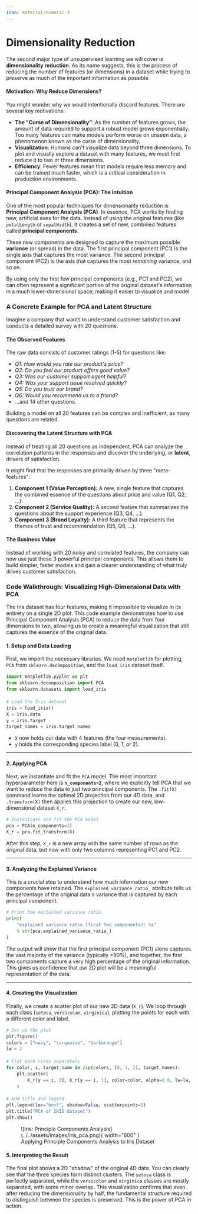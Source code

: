 ```yaml
---
icon: material/numeric-3
---
```


# Dimensionality Reduction

The second major type of unsupervised learning we will cover is **dimensionality reduction**. As its name suggests, this is the process of reducing the number of features (or dimensions) in a dataset while trying to preserve as much of the important information as possible.

#### **Motivation: Why Reduce Dimensions?**

You might wonder why we would intentionally discard features. There are several key motivations:

* **The "Curse of Dimensionality"**: As the number of features grows, the amount of data required to support a robust model grows exponentially. Too many features can make models perform worse on unseen data, a phenomenon known as the curse of dimensionality.
* **Visualization**: Humans can't visualize data beyond three dimensions. To plot and visually explore a dataset with many features, we must first reduce it to two or three dimensions.
* **Efficiency**: Fewer features mean that models require less memory and can be trained much faster, which is a critical consideration in production environments.

#### **Principal Component Analysis (PCA): The Intuition**

One of the most popular techniques for dimensionality reduction is **Principal Component Analysis (PCA)**. In essence, PCA works by finding new, artificial axes for the data. Instead of using the original features (like `petalLength` or `sepalWidth`), it creates a set of new, combined features called **principal components**.

These new components are designed to capture the maximum possible **variance** (or spread) in the data. The first principal component (PC1) is the single axis that captures the most variance. The second principal component (PC2) is the axis that captures the most *remaining* variance, and so on.

By using only the first few principal components (e.g., PC1 and PC2), we can often represent a significant portion of the original dataset's information in a much lower-dimensional space, making it easier to visualize and model.


### A Concrete Example for PCA and Latent Structure

Imagine a company that wants to understand customer satisfaction and conducts a detailed survey with 20 questions.

#### The Observed Features

The raw data consists of customer ratings (1-5) for questions like:

* *Q1: How would you rate our product's price?*
* *Q2: Do you feel our product offers good value?*
* *Q3: Was our customer support agent helpful?*
* *Q4: Was your support issue resolved quickly?*
* *Q5: Do you trust our brand?*
* *Q6: Would you recommend us to a friend?*
* ...and 14 other questions.

Building a model on all 20 features can be complex and inefficient, as many questions are related.

#### Discovering the Latent Structure with PCA

Instead of treating all 20 questions as independent, PCA can analyze the correlation patterns in the responses and discover the underlying, or **latent**, drivers of satisfaction.

It might find that the responses are primarily driven by three "meta-features":

1.  **Component 1 (Value Perception):** A new, single feature that captures the combined essence of the questions about price and value (Q1, Q2, ...).
2.  **Component 2 (Service Quality):** A second feature that summarizes the questions about the support experience (Q3, Q4, ...).
3.  **Component 3 (Brand Loyalty):** A third feature that represents the themes of trust and recommendation (Q5, Q6, ...).

#### The Business Value

Instead of working with 20 noisy and correlated features, the company can now use just these 3 powerful principal components. This allows them to build simpler, faster models and gain a clearer understanding of what truly drives customer satisfaction.


### **Code Walkthrough: Visualizing High-Dimensional Data with PCA**

The Iris dataset has four features, making it impossible to visualize in its entirety on a single 2D plot. This code example demonstrates how to use Principal Component Analysis (PCA) to reduce the data from four dimensions to two, allowing us to create a meaningful visualization that still captures the essence of the original data.

#### **1. Setup and Data Loading**

First, we import the necessary libraries. We need `matplotlib` for plotting, `PCA` from `sklearn.decomposition`, and the `load_iris` dataset itself.

```python
import matplotlib.pyplot as plt
from sklearn.decomposition import PCA
from sklearn.datasets import load_iris

# Load the Iris dataset
iris = load_iris()
X = iris.data
y = iris.target
target_names = iris.target_names
```

  * `X` now holds our data with 4 features (the four measurements).
  * `y` holds the corresponding species label (0, 1, or 2).

-----

#### **2. Applying PCA**

Next, we instantiate and fit the `PCA` model. The most important hyperparameter here is **`n_components=2`**, where we explicitly tell PCA that we want to reduce the data to just two principal components. The `.fit(X)` command learns the optimal 2D projection from our 4D data, and `.transform(X)` then applies this projection to create our new, low-dimensional dataset `X_r`.

```python
# Instantiate and fit the PCA model
pca = PCA(n_components=2)
X_r = pca.fit_transform(X)
```

After this step, `X_r` is a new array with the same number of rows as the original data, but now with only two columns representing PC1 and PC2.

-----

#### **3. Analyzing the Explained Variance**

This is a crucial step to understand how much information our new components have retained. The `explained_variance_ratio_` attribute tells us the percentage of the original data's variance that is captured by each principal component.

```python
# Print the explained variance ratio
print(
    "explained variance ratio (first two components): %s"
    % str(pca.explained_variance_ratio_)
)
```

The output will show that the first principal component (PC1) alone captures the vast majority of the variance (typically \>90%), and together, the first two components capture a very high percentage of the original information. This gives us confidence that our 2D plot will be a meaningful representation of the data.

-----

#### **4. Creating the Visualization**

Finally, we create a scatter plot of our new 2D data (`X_r`). We loop through each class (`setosa`, `versicolor`, `virginica`), plotting the points for each with a different color and label.

```python
# Set up the plot
plt.figure()
colors = ["navy", "turquoise", "darkorange"]
lw = 2

# Plot each class separately
for color, i, target_name in zip(colors, [0, 1, 2], target_names):
    plt.scatter(
        X_r[y == i, 0], X_r[y == i, 1], color=color, alpha=0.8, lw=lw, label=target_name
    )

# Add title and legend
plt.legend(loc="best", shadow=False, scatterpoints=1)
plt.title("PCA of IRIS dataset")
plt.show()
```
<figure markdown="span">
    ![Iris: Principle Components Analysis](../../assets/images/iris_pca.png){ width="600" }
  <figcaption>Applying Principle Components Analysis to Iris Dataset</figcaption>
</figure>

#### **5. Interpreting the Result**

The final plot shows a 2D "shadow" of the original 4D data. You can clearly see that the three species form distinct clusters. The `setosa` class is perfectly separated, while the `versicolor` and `virginica` classes are mostly separated, with some minor overlap. This visualization confirms that even after reducing the dimensionality by half, the fundamental structure required to distinguish between the species is preserved. This is the power of PCA in action.
